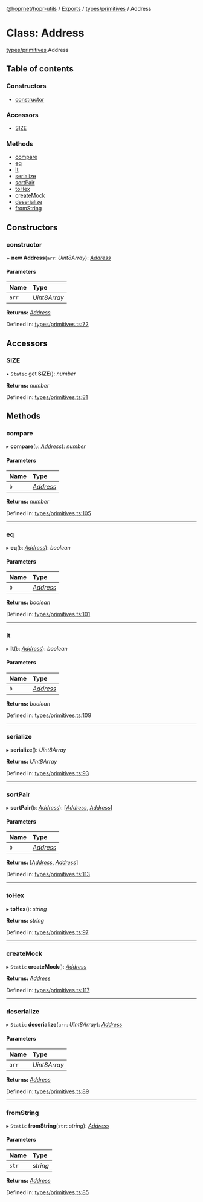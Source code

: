 [@hoprnet/hopr-utils](../README.md) / [Exports](../modules.md) / [types/primitives](../modules/types_primitives.md) / Address

# Class: Address

[types/primitives](../modules/types_primitives.md).Address

## Table of contents

### Constructors

- [constructor](types_primitives.address.md#constructor)

### Accessors

- [SIZE](types_primitives.address.md#size)

### Methods

- [compare](types_primitives.address.md#compare)
- [eq](types_primitives.address.md#eq)
- [lt](types_primitives.address.md#lt)
- [serialize](types_primitives.address.md#serialize)
- [sortPair](types_primitives.address.md#sortpair)
- [toHex](types_primitives.address.md#tohex)
- [createMock](types_primitives.address.md#createmock)
- [deserialize](types_primitives.address.md#deserialize)
- [fromString](types_primitives.address.md#fromstring)

## Constructors

### constructor

\+ **new Address**(`arr`: _Uint8Array_): [_Address_](types_primitives.address.md)

#### Parameters

| Name  | Type         |
| :---- | :----------- |
| `arr` | _Uint8Array_ |

**Returns:** [_Address_](types_primitives.address.md)

Defined in: [types/primitives.ts:72](https://github.com/hoprnet/hoprnet/blob/448a47a/packages/utils/src/types/primitives.ts#L72)

## Accessors

### SIZE

• `Static` get **SIZE**(): _number_

**Returns:** _number_

Defined in: [types/primitives.ts:81](https://github.com/hoprnet/hoprnet/blob/448a47a/packages/utils/src/types/primitives.ts#L81)

## Methods

### compare

▸ **compare**(`b`: [_Address_](types_primitives.address.md)): _number_

#### Parameters

| Name | Type                                     |
| :--- | :--------------------------------------- |
| `b`  | [_Address_](types_primitives.address.md) |

**Returns:** _number_

Defined in: [types/primitives.ts:105](https://github.com/hoprnet/hoprnet/blob/448a47a/packages/utils/src/types/primitives.ts#L105)

---

### eq

▸ **eq**(`b`: [_Address_](types_primitives.address.md)): _boolean_

#### Parameters

| Name | Type                                     |
| :--- | :--------------------------------------- |
| `b`  | [_Address_](types_primitives.address.md) |

**Returns:** _boolean_

Defined in: [types/primitives.ts:101](https://github.com/hoprnet/hoprnet/blob/448a47a/packages/utils/src/types/primitives.ts#L101)

---

### lt

▸ **lt**(`b`: [_Address_](types_primitives.address.md)): _boolean_

#### Parameters

| Name | Type                                     |
| :--- | :--------------------------------------- |
| `b`  | [_Address_](types_primitives.address.md) |

**Returns:** _boolean_

Defined in: [types/primitives.ts:109](https://github.com/hoprnet/hoprnet/blob/448a47a/packages/utils/src/types/primitives.ts#L109)

---

### serialize

▸ **serialize**(): _Uint8Array_

**Returns:** _Uint8Array_

Defined in: [types/primitives.ts:93](https://github.com/hoprnet/hoprnet/blob/448a47a/packages/utils/src/types/primitives.ts#L93)

---

### sortPair

▸ **sortPair**(`b`: [_Address_](types_primitives.address.md)): [[_Address_](types_primitives.address.md), [_Address_](types_primitives.address.md)]

#### Parameters

| Name | Type                                     |
| :--- | :--------------------------------------- |
| `b`  | [_Address_](types_primitives.address.md) |

**Returns:** [[_Address_](types_primitives.address.md), [_Address_](types_primitives.address.md)]

Defined in: [types/primitives.ts:113](https://github.com/hoprnet/hoprnet/blob/448a47a/packages/utils/src/types/primitives.ts#L113)

---

### toHex

▸ **toHex**(): _string_

**Returns:** _string_

Defined in: [types/primitives.ts:97](https://github.com/hoprnet/hoprnet/blob/448a47a/packages/utils/src/types/primitives.ts#L97)

---

### createMock

▸ `Static` **createMock**(): [_Address_](types_primitives.address.md)

**Returns:** [_Address_](types_primitives.address.md)

Defined in: [types/primitives.ts:117](https://github.com/hoprnet/hoprnet/blob/448a47a/packages/utils/src/types/primitives.ts#L117)

---

### deserialize

▸ `Static` **deserialize**(`arr`: _Uint8Array_): [_Address_](types_primitives.address.md)

#### Parameters

| Name  | Type         |
| :---- | :----------- |
| `arr` | _Uint8Array_ |

**Returns:** [_Address_](types_primitives.address.md)

Defined in: [types/primitives.ts:89](https://github.com/hoprnet/hoprnet/blob/448a47a/packages/utils/src/types/primitives.ts#L89)

---

### fromString

▸ `Static` **fromString**(`str`: _string_): [_Address_](types_primitives.address.md)

#### Parameters

| Name  | Type     |
| :---- | :------- |
| `str` | _string_ |

**Returns:** [_Address_](types_primitives.address.md)

Defined in: [types/primitives.ts:85](https://github.com/hoprnet/hoprnet/blob/448a47a/packages/utils/src/types/primitives.ts#L85)
